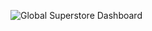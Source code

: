 ![Global Superstore Dashboard](https://github.com/shubhammalik20/Power-Bi-Project/assets/135993334/f42af972-7a4c-475b-a19f-558e31f73922)

